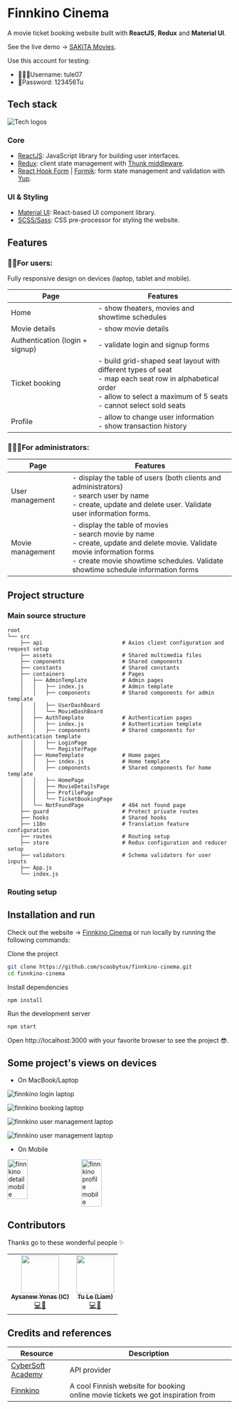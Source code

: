 # Finnkino Cinema

A movie ticket booking website built with **ReactJS**, **Redux** and **Material UI**.

See the live demo -> [SAKITA Movies](https://sakita.vercel.app "SAKITA Movies").

Use this account for testing:

- 👨🏻‍💻Username: tule07
- 🔐Password: 123456Tu

## Tech stack

![Tech logos][stack]

### Core

- [ReactJS][reactjs]: JavaScript library for building user interfaces.
- [Redux][redux]: client state management with [Thunk middleware][redux-thunk].
- [React Hook Form][react-hook-form] | [Formik][formik]: form state management and validation with [Yup][yup].

### UI & Styling

- [Material UI][mui]: React-based UI component library.
- [SCSS/Sass][sass]: CSS pre-processor for styling the website.

[stack]: src/assets/docs-images/finnkino-tech-stack.png
[reactjs]: https://reactjs.org/
[redux]: https://redux.js.org/
[redux-thunk]: https://github.com/reduxjs/redux-thunk
[mui]: https://mui.com/
[sass]: https://sass-lang.com/
[react-hook-form]: https://react-hook-form.com/
[formik]: https://formik.org/docs/overview
[yup]: https://github.com/jquense/yup

<!-- ## Tasks

> 19 Aug - 11 Dec, 2022

Our main tasks in the project are to implement:

- [x] Homepage layout
- [x] Responsive design
- [x] Full effects
- [x] Themes: light and dark

Task assignments: check out checklist.xlsx for more details. -->

## Features

### 👸🏻For users:

Fully responsive design on devices (laptop, tablet and mobile).

| Page                            | Features                                                                                                                                                                              |
| ------------------------------- | ------------------------------------------------------------------------------------------------------------------------------------------------------------------------------------- |
| Home                            | - show theaters, movies and showtime schedules                                                                                                                                        |
| Movie details                   | - show movie details                                                                                                                                                                  |
| Authentication (login + signup) | - validate login and signup forms                                                                                                                                                     |
| Ticket booking                  | - build grid-shaped seat layout with different types of seat<br> - map each seat row in alphabetical order <br> - allow to select a maximum of 5 seats<br> - cannot select sold seats |
| Profile                         | - allow to change user information<br> - show transaction history                                                                                                                     |

### 👩🏻‍💼For administrators:

| Page             | Features                                                                                                                                                                                                             |
| ---------------- | -------------------------------------------------------------------------------------------------------------------------------------------------------------------------------------------------------------------- |
| User management  | - display the table of users (both clients and administrators)<br> - search user by name<br> - create, update and delete user. Validate user information forms.                                                      |
| Movie management | - display the table of movies<br> - search movie by name<br> - create, update and delete movie. Validate movie information forms<br> - create movie showtime schedules. Validate showtime schedule information forms |

## Project structure

### Main source structure

```
root
└── src
    ├── api                         # Axios client configuration and request setup
    ├── assets                      # Shared multimedia files
    ├── components                  # Shared components
    ├── constants                   # Shared constants
    ├── containers                  # Pages
    │   ├── AdminTemplate           # Admin pages
    │   │   ├── index.js            # Admin template
    │   │   ├── components          # Shared components for admin template
    │   │   ├── UserDashBoard
    │   │   └── MovieDashBoard
    │   ├── AuthTemplate            # Authentication pages
    │   │   ├── index.js            # Authentication template
    │   │   ├── components          # Shared components for authentication template
    │   │   ├── LoginPage
    │   │   └── RegisterPage
    │   ├── HomeTemplate            # Home pages
    │   │   ├── index.js            # Home template
    │   │   ├── components          # Shared components for home template
    │   │   ├── HomePage
    │   │   ├── MovieDetailsPage
    │   │   ├── ProfilePage
    │   │   └── TicketBookingPage
    │   └── NotFoundPage            # 404 not found page
    ├── guard                       # Protect private routes
    ├── hooks                       # Shared hooks
    ├── i18n                        # Translation feature configuration
    ├── routes                      # Routing setup
    ├── store                       # Redux configuration and reducer setup
    ├── validators                  # Schema validators for user inputs
    ├── App.js
    └── index.js
```

### Routing setup

<!-- Try to draw a graph -->
<!-- Should mention which routes are private -->

## Installation and run

Check out the website -> [Finnkino Cinema](https://finnkinocinema.vercel.app "Finnkino Cinema") or run locally by running the following commands:

Clone the project

```bash
git clone https://github.com/scoobytux/finnkino-cinema.git
cd finnkino-cinema
```

Install dependencies

```bash
npm install
```

Run the development server

```bash
npm start
```

Open http://localhost:3000 with your favorite browser to see the project 😎.

## Some project's views on devices

- On MacBook/Laptop

![finnkino login laptop](src/assets/docs-images/finnkino-login-laptop.png)

![finnkino booking laptop](src/assets/docs-images/finnkino-booking-laptop.png)

![finnkino user management laptop](src/assets/docs-images/finnkino-user-management-laptop.png)

![finnkino user management laptop](src/assets/docs-images/finnkino-movie-management-laptop.png)

- On Mobile

<div style="display: flex; flex-wrap: wrap; gap: 15px;">
  <img src="src/assets/docs-images/finnkino-detail-mobile.png" alt="finnkino detail mobile" width="30%"/>
  <img src="src/assets/docs-images/finnkino-profile-mobile.png" alt="finnkino profile mobile" width="30%"/>
</div>

## Contributors

Thanks go to these wonderful people ✨

<!-- ALL-CONTRIBUTORS-LIST:START -->
<!-- prettier-ignore-start -->
<!-- markdownlint-disable -->
<table>
  <tr>
    <!-- Aysi -->
    <td align="center"><a href="https://github.com/aysi143"><img src="https://avatars.githubusercontent.com/u/49403558?v=4" width="85px;" alt=""/><br /><sub><b>Aysanew Yonas (IC)</b></sub></a><br /><a href="https://github.com/scoobytux/movielab/commits?author=phuongvu0804" title="Code">💻</a><a href="https://github.com/scoobytux/movielab/commits?author=phuongvu0804" title="Documentation">📖</a></td>
    <!-- Tu Le -->
    <td align="center"><a href="https://github.com/scoobytux"><img src="https://avatars.githubusercontent.com/u/72339711?v=4" width="85px;" alt=""/><br /><sub><b>Tu Le (Liam)</b></sub></a><br /><a href="https://github.com/scoobytux/movielab/commits?author=scoobytux" title="Code">💻</a><a href="https://github.com/scoobytux/movielab/commits?author=scoobytux" title="Documentation">📖</a></td>
  </tr>
</table>
<!-- markdownlint-restore -->
<!-- prettier-ignore-end -->

<!-- ALL-CONTRIBUTORS-LIST:END -->

## Credits and references

| Resource                       | Description                                                                     |
| ------------------------------ | ------------------------------------------------------------------------------- |
| [CyberSoft Academy][cybersoft] | API provider                                                                    |
| [Finnkino][finnkino]           | A cool Finnish website for booking online movie tickets we got inspiration from |

[cybersoft]: https://cybersoft.edu.vn/
[finnkino]: https://www.finnkino.org/
